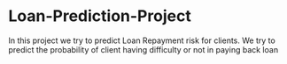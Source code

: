 # Loan-Prediction-Project
In this project we try to predict Loan Repayment risk for clients. We try to predict the probability of client having difficulty or not in paying back loan
